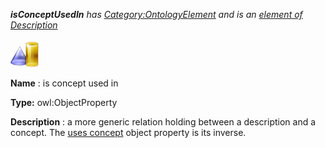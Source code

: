 ___isConceptUsedIn__ 
 has
 [Category:OntologyElement](../../Category/OntologyElement "Category:OntologyElement") 
 and is an
 [element of](../../Property/ElementOf "Property:ElementOf") 
[Description](../../Submissions/Description "Submissions:Description")_




  





[![ObjectProperty](../public/images/thumb/c/c3/ObjectProperty.gif/45px-ObjectProperty.gif)](../../Image/ObjectProperty.gif "ObjectProperty")


__Name__ 
 : is concept used in
 



__Type:__ 
 owl:ObjectProperty
 



__Description__ 
 : a more generic relation holding between a description and a concept.
The
 [uses concept](../../Submissions/Description/usesConcept "Submissions:Description/usesConcept") 
 object property is its inverse.